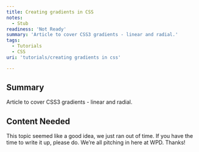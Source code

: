 ```yaml
---
title: Creating gradients in CSS
notes:
  - Stub
readiness: 'Not Ready'
summary: 'Article to cover CSS3 gradients - linear and radial.'
tags:
  - Tutorials
  - CSS
uri: 'tutorials/creating gradients in css'

---
```

## <span>Summary</span>

Article to cover CSS3 gradients - linear and radial.

## <span>Content Needed</span>

This topic seemed like a good idea, we just ran out of time. If you have the time to write it up, please do. We’re all pitching in here at WPD. Thanks!